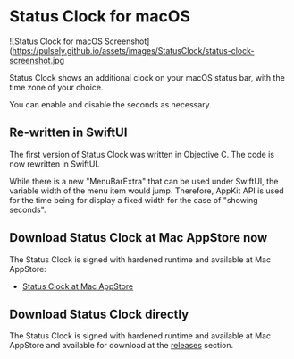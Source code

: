 # Status Clock for macOS

![Status Clock for macOS Screenshot](https://pulsely.github.io/assets/images/StatusClock/status-clock-screenshot.jpg

Status Clock shows an additional clock on your macOS status bar, with the time zone of your choice.

You can enable and disable the seconds as necessary.

## Re-written in SwiftUI

The first version of Status Clock was written in Objective C. The code is now rewritten in SwiftUI.

While there is a new "MenuBarExtra" that can be used under SwiftUI, the variable width of the menu item would jump. Therefore, AppKit API is used for the time being for display a fixed width for the case of "showing seconds".

## Download Status Clock at Mac AppStore now

The Status Clock is signed with hardened runtime and available at Mac AppStore:

- [Status Clock at Mac AppStore](https://apps.apple.com/us/app/status-clock/id552792489?mt=12)

## Download Status Clock directly

The Status Clock is signed with hardened runtime and available at Mac AppStore and available for download at the [releases](https://github.com/pulsely/status-clock-macos/releases) section.

